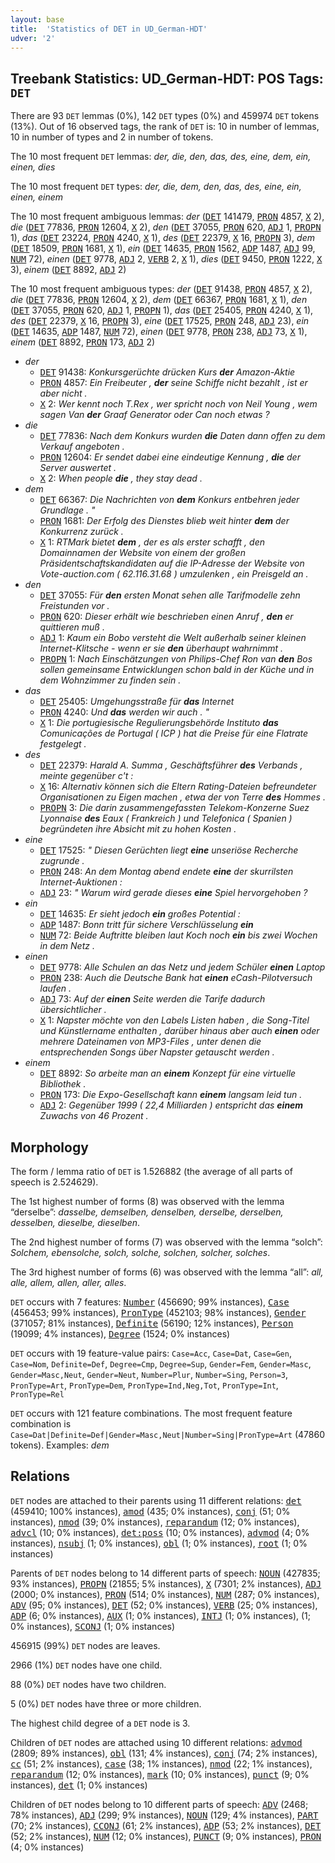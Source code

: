```yaml
---
layout: base
title:  'Statistics of DET in UD_German-HDT'
udver: '2'
---
```


## Treebank Statistics: UD_German-HDT: POS Tags: `DET`

There are 93 `DET` lemmas (0%), 142 `DET` types (0%) and 459974 `DET` tokens (13%).
Out of 16 observed tags, the rank of `DET` is: 10 in number of lemmas, 10 in number of types and 2 in number of tokens.

The 10 most frequent `DET` lemmas: <em>der, die, den, das, des, eine, dem, ein, einen, dies</em>

The 10 most frequent `DET` types:  <em>der, die, dem, den, das, des, eine, ein, einen, einem</em>

The 10 most frequent ambiguous lemmas: <em>der</em> (<tt><a href="de_hdt-pos-DET.html">DET</a></tt> 141479, <tt><a href="de_hdt-pos-PRON.html">PRON</a></tt> 4857, <tt><a href="de_hdt-pos-X.html">X</a></tt> 2), <em>die</em> (<tt><a href="de_hdt-pos-DET.html">DET</a></tt> 77836, <tt><a href="de_hdt-pos-PRON.html">PRON</a></tt> 12604, <tt><a href="de_hdt-pos-X.html">X</a></tt> 2), <em>den</em> (<tt><a href="de_hdt-pos-DET.html">DET</a></tt> 37055, <tt><a href="de_hdt-pos-PRON.html">PRON</a></tt> 620, <tt><a href="de_hdt-pos-ADJ.html">ADJ</a></tt> 1, <tt><a href="de_hdt-pos-PROPN.html">PROPN</a></tt> 1), <em>das</em> (<tt><a href="de_hdt-pos-DET.html">DET</a></tt> 23224, <tt><a href="de_hdt-pos-PRON.html">PRON</a></tt> 4240, <tt><a href="de_hdt-pos-X.html">X</a></tt> 1), <em>des</em> (<tt><a href="de_hdt-pos-DET.html">DET</a></tt> 22379, <tt><a href="de_hdt-pos-X.html">X</a></tt> 16, <tt><a href="de_hdt-pos-PROPN.html">PROPN</a></tt> 3), <em>dem</em> (<tt><a href="de_hdt-pos-DET.html">DET</a></tt> 18509, <tt><a href="de_hdt-pos-PRON.html">PRON</a></tt> 1681, <tt><a href="de_hdt-pos-X.html">X</a></tt> 1), <em>ein</em> (<tt><a href="de_hdt-pos-DET.html">DET</a></tt> 14635, <tt><a href="de_hdt-pos-PRON.html">PRON</a></tt> 1562, <tt><a href="de_hdt-pos-ADP.html">ADP</a></tt> 1487, <tt><a href="de_hdt-pos-ADJ.html">ADJ</a></tt> 99, <tt><a href="de_hdt-pos-NUM.html">NUM</a></tt> 72), <em>einen</em> (<tt><a href="de_hdt-pos-DET.html">DET</a></tt> 9778, <tt><a href="de_hdt-pos-ADJ.html">ADJ</a></tt> 2, <tt><a href="de_hdt-pos-VERB.html">VERB</a></tt> 2, <tt><a href="de_hdt-pos-X.html">X</a></tt> 1), <em>dies</em> (<tt><a href="de_hdt-pos-DET.html">DET</a></tt> 9450, <tt><a href="de_hdt-pos-PRON.html">PRON</a></tt> 1222, <tt><a href="de_hdt-pos-X.html">X</a></tt> 3), <em>einem</em> (<tt><a href="de_hdt-pos-DET.html">DET</a></tt> 8892, <tt><a href="de_hdt-pos-ADJ.html">ADJ</a></tt> 2)

The 10 most frequent ambiguous types:  <em>der</em> (<tt><a href="de_hdt-pos-DET.html">DET</a></tt> 91438, <tt><a href="de_hdt-pos-PRON.html">PRON</a></tt> 4857, <tt><a href="de_hdt-pos-X.html">X</a></tt> 2), <em>die</em> (<tt><a href="de_hdt-pos-DET.html">DET</a></tt> 77836, <tt><a href="de_hdt-pos-PRON.html">PRON</a></tt> 12604, <tt><a href="de_hdt-pos-X.html">X</a></tt> 2), <em>dem</em> (<tt><a href="de_hdt-pos-DET.html">DET</a></tt> 66367, <tt><a href="de_hdt-pos-PRON.html">PRON</a></tt> 1681, <tt><a href="de_hdt-pos-X.html">X</a></tt> 1), <em>den</em> (<tt><a href="de_hdt-pos-DET.html">DET</a></tt> 37055, <tt><a href="de_hdt-pos-PRON.html">PRON</a></tt> 620, <tt><a href="de_hdt-pos-ADJ.html">ADJ</a></tt> 1, <tt><a href="de_hdt-pos-PROPN.html">PROPN</a></tt> 1), <em>das</em> (<tt><a href="de_hdt-pos-DET.html">DET</a></tt> 25405, <tt><a href="de_hdt-pos-PRON.html">PRON</a></tt> 4240, <tt><a href="de_hdt-pos-X.html">X</a></tt> 1), <em>des</em> (<tt><a href="de_hdt-pos-DET.html">DET</a></tt> 22379, <tt><a href="de_hdt-pos-X.html">X</a></tt> 16, <tt><a href="de_hdt-pos-PROPN.html">PROPN</a></tt> 3), <em>eine</em> (<tt><a href="de_hdt-pos-DET.html">DET</a></tt> 17525, <tt><a href="de_hdt-pos-PRON.html">PRON</a></tt> 248, <tt><a href="de_hdt-pos-ADJ.html">ADJ</a></tt> 23), <em>ein</em> (<tt><a href="de_hdt-pos-DET.html">DET</a></tt> 14635, <tt><a href="de_hdt-pos-ADP.html">ADP</a></tt> 1487, <tt><a href="de_hdt-pos-NUM.html">NUM</a></tt> 72), <em>einen</em> (<tt><a href="de_hdt-pos-DET.html">DET</a></tt> 9778, <tt><a href="de_hdt-pos-PRON.html">PRON</a></tt> 238, <tt><a href="de_hdt-pos-ADJ.html">ADJ</a></tt> 73, <tt><a href="de_hdt-pos-X.html">X</a></tt> 1), <em>einem</em> (<tt><a href="de_hdt-pos-DET.html">DET</a></tt> 8892, <tt><a href="de_hdt-pos-PRON.html">PRON</a></tt> 173, <tt><a href="de_hdt-pos-ADJ.html">ADJ</a></tt> 2)


* <em>der</em>
  * <tt><a href="de_hdt-pos-DET.html">DET</a></tt> 91438: <em>Konkursgerüchte drücken Kurs <b>der</b> Amazon-Aktie</em>
  * <tt><a href="de_hdt-pos-PRON.html">PRON</a></tt> 4857: <em>Ein Freibeuter , <b>der</b> seine Schiffe nicht bezahlt , ist er aber nicht .</em>
  * <tt><a href="de_hdt-pos-X.html">X</a></tt> 2: <em>Wer kennt noch T.Rex , wer spricht noch von Neil Young , wem sagen Van <b>der</b> Graaf Generator oder Can noch etwas ?</em>
* <em>die</em>
  * <tt><a href="de_hdt-pos-DET.html">DET</a></tt> 77836: <em>Nach dem Konkurs wurden <b>die</b> Daten dann offen zu dem Verkauf angeboten .</em>
  * <tt><a href="de_hdt-pos-PRON.html">PRON</a></tt> 12604: <em>Er sendet dabei eine eindeutige Kennung , <b>die</b> der Server auswertet .</em>
  * <tt><a href="de_hdt-pos-X.html">X</a></tt> 2: <em>When people <b>die</b> , they stay dead .</em>
* <em>dem</em>
  * <tt><a href="de_hdt-pos-DET.html">DET</a></tt> 66367: <em>Die Nachrichten von <b>dem</b> Konkurs entbehren jeder Grundlage . "</em>
  * <tt><a href="de_hdt-pos-PRON.html">PRON</a></tt> 1681: <em>Der Erfolg des Dienstes blieb weit hinter <b>dem</b> der Konkurrenz zurück .</em>
  * <tt><a href="de_hdt-pos-X.html">X</a></tt> 1: <em>RTMark bietet <b>dem</b> , der es als erster schafft , den Domainnamen der Website von einem der großen Präsidentschaftskandidaten auf die IP-Adresse der Website von Vote-auction.com ( 62.116.31.68 ) umzulenken , ein Preisgeld an .</em>
* <em>den</em>
  * <tt><a href="de_hdt-pos-DET.html">DET</a></tt> 37055: <em>Für <b>den</b> ersten Monat sehen alle Tarifmodelle zehn Freistunden vor .</em>
  * <tt><a href="de_hdt-pos-PRON.html">PRON</a></tt> 620: <em>Dieser erhält wie beschrieben einen Anruf , <b>den</b> er quittieren muß .</em>
  * <tt><a href="de_hdt-pos-ADJ.html">ADJ</a></tt> 1: <em>Kaum ein Bobo versteht die Welt außerhalb seiner kleinen Internet-Klitsche - wenn er sie <b>den</b> überhaupt wahrnimmt .</em>
  * <tt><a href="de_hdt-pos-PROPN.html">PROPN</a></tt> 1: <em>Nach Einschätzungen von Philips-Chef Ron van <b>den</b> Bos sollen gemeinsame Entwicklungen schon bald in der Küche und in dem Wohnzimmer zu finden sein .</em>
* <em>das</em>
  * <tt><a href="de_hdt-pos-DET.html">DET</a></tt> 25405: <em>Umgehungsstraße für <b>das</b> Internet</em>
  * <tt><a href="de_hdt-pos-PRON.html">PRON</a></tt> 4240: <em>Und <b>das</b> werden wir auch . "</em>
  * <tt><a href="de_hdt-pos-X.html">X</a></tt> 1: <em>Die portugiesische Regulierungsbehörde Instituto <b>das</b> Comunicações de Portugal ( ICP ) hat die Preise für eine Flatrate festgelegt .</em>
* <em>des</em>
  * <tt><a href="de_hdt-pos-DET.html">DET</a></tt> 22379: <em>Harald A. Summa , Geschäftsführer <b>des</b> Verbands , meinte gegenüber c't :</em>
  * <tt><a href="de_hdt-pos-X.html">X</a></tt> 16: <em>Alternativ können sich die Eltern Rating-Dateien befreundeter Organisationen zu Eigen machen , etwa der von Terre <b>des</b> Hommes .</em>
  * <tt><a href="de_hdt-pos-PROPN.html">PROPN</a></tt> 3: <em>Die darin zusammengefassten Telekom-Konzerne Suez Lyonnaise <b>des</b> Eaux ( Frankreich ) und Telefonica ( Spanien ) begründeten ihre Absicht mit zu hohen Kosten .</em>
* <em>eine</em>
  * <tt><a href="de_hdt-pos-DET.html">DET</a></tt> 17525: <em>" Diesen Gerüchten liegt <b>eine</b> unseriöse Recherche zugrunde .</em>
  * <tt><a href="de_hdt-pos-PRON.html">PRON</a></tt> 248: <em>An dem Montag abend endete <b>eine</b> der skurrilsten Internet-Auktionen :</em>
  * <tt><a href="de_hdt-pos-ADJ.html">ADJ</a></tt> 23: <em>" Warum wird gerade dieses <b>eine</b> Spiel hervorgehoben ?</em>
* <em>ein</em>
  * <tt><a href="de_hdt-pos-DET.html">DET</a></tt> 14635: <em>Er sieht jedoch <b>ein</b> großes Potential :</em>
  * <tt><a href="de_hdt-pos-ADP.html">ADP</a></tt> 1487: <em>Bonn tritt für sichere Verschlüsselung <b>ein</b></em>
  * <tt><a href="de_hdt-pos-NUM.html">NUM</a></tt> 72: <em>Beide Auftritte bleiben laut Koch noch <b>ein</b> bis zwei Wochen in dem Netz .</em>
* <em>einen</em>
  * <tt><a href="de_hdt-pos-DET.html">DET</a></tt> 9778: <em>Alle Schulen an das Netz und jedem Schüler <b>einen</b> Laptop</em>
  * <tt><a href="de_hdt-pos-PRON.html">PRON</a></tt> 238: <em>Auch die Deutsche Bank hat <b>einen</b> eCash-Pilotversuch laufen .</em>
  * <tt><a href="de_hdt-pos-ADJ.html">ADJ</a></tt> 73: <em>Auf der <b>einen</b> Seite werden die Tarife dadurch übersichtlicher .</em>
  * <tt><a href="de_hdt-pos-X.html">X</a></tt> 1: <em>Napster möchte von den Labels Listen haben , die Song-Titel und Künstlername enthalten , darüber hinaus aber auch <b>einen</b> oder mehrere Dateinamen von MP3-Files , unter denen die entsprechenden Songs über Napster getauscht werden .</em>
* <em>einem</em>
  * <tt><a href="de_hdt-pos-DET.html">DET</a></tt> 8892: <em>So arbeite man an <b>einem</b> Konzept für eine virtuelle Bibliothek .</em>
  * <tt><a href="de_hdt-pos-PRON.html">PRON</a></tt> 173: <em>Die Expo-Gesellschaft kann <b>einem</b> langsam leid tun .</em>
  * <tt><a href="de_hdt-pos-ADJ.html">ADJ</a></tt> 2: <em>Gegenüber 1999 ( 22,4 Milliarden ) entspricht das <b>einem</b> Zuwachs von 46 Prozent .</em>

## Morphology

The form / lemma ratio of `DET` is 1.526882 (the average of all parts of speech is 2.524629).

The 1st highest number of forms (8) was observed with the lemma “derselbe”: <em>dasselbe, demselben, denselben, derselbe, derselben, desselben, dieselbe, dieselben</em>.

The 2nd highest number of forms (7) was observed with the lemma “solch”: <em>Solchem, ebensolche, solch, solche, solchen, solcher, solches</em>.

The 3rd highest number of forms (6) was observed with the lemma “all”: <em>all, alle, allem, allen, aller, alles</em>.

`DET` occurs with 7 features: <tt><a href="de_hdt-feat-Number.html">Number</a></tt> (456690; 99% instances), <tt><a href="de_hdt-feat-Case.html">Case</a></tt> (456453; 99% instances), <tt><a href="de_hdt-feat-PronType.html">PronType</a></tt> (452103; 98% instances), <tt><a href="de_hdt-feat-Gender.html">Gender</a></tt> (371057; 81% instances), <tt><a href="de_hdt-feat-Definite.html">Definite</a></tt> (56190; 12% instances), <tt><a href="de_hdt-feat-Person.html">Person</a></tt> (19099; 4% instances), <tt><a href="de_hdt-feat-Degree.html">Degree</a></tt> (1524; 0% instances)

`DET` occurs with 19 feature-value pairs: `Case=Acc`, `Case=Dat`, `Case=Gen`, `Case=Nom`, `Definite=Def`, `Degree=Cmp`, `Degree=Sup`, `Gender=Fem`, `Gender=Masc`, `Gender=Masc,Neut`, `Gender=Neut`, `Number=Plur`, `Number=Sing`, `Person=3`, `PronType=Art`, `PronType=Dem`, `PronType=Ind,Neg,Tot`, `PronType=Int`, `PronType=Rel`

`DET` occurs with 121 feature combinations.
The most frequent feature combination is `Case=Dat|Definite=Def|Gender=Masc,Neut|Number=Sing|PronType=Art` (47860 tokens).
Examples: <em>dem</em>


## Relations

`DET` nodes are attached to their parents using 11 different relations: <tt><a href="de_hdt-dep-det.html">det</a></tt> (459410; 100% instances), <tt><a href="de_hdt-dep-amod.html">amod</a></tt> (435; 0% instances), <tt><a href="de_hdt-dep-conj.html">conj</a></tt> (51; 0% instances), <tt><a href="de_hdt-dep-nmod.html">nmod</a></tt> (39; 0% instances), <tt><a href="de_hdt-dep-reparandum.html">reparandum</a></tt> (12; 0% instances), <tt><a href="de_hdt-dep-advcl.html">advcl</a></tt> (10; 0% instances), <tt><a href="de_hdt-dep-det-poss.html">det:poss</a></tt> (10; 0% instances), <tt><a href="de_hdt-dep-advmod.html">advmod</a></tt> (4; 0% instances), <tt><a href="de_hdt-dep-nsubj.html">nsubj</a></tt> (1; 0% instances), <tt><a href="de_hdt-dep-obl.html">obl</a></tt> (1; 0% instances), <tt><a href="de_hdt-dep-root.html">root</a></tt> (1; 0% instances)

Parents of `DET` nodes belong to 14 different parts of speech: <tt><a href="de_hdt-pos-NOUN.html">NOUN</a></tt> (427835; 93% instances), <tt><a href="de_hdt-pos-PROPN.html">PROPN</a></tt> (21855; 5% instances), <tt><a href="de_hdt-pos-X.html">X</a></tt> (7301; 2% instances), <tt><a href="de_hdt-pos-ADJ.html">ADJ</a></tt> (2000; 0% instances), <tt><a href="de_hdt-pos-PRON.html">PRON</a></tt> (514; 0% instances), <tt><a href="de_hdt-pos-NUM.html">NUM</a></tt> (287; 0% instances), <tt><a href="de_hdt-pos-ADV.html">ADV</a></tt> (95; 0% instances), <tt><a href="de_hdt-pos-DET.html">DET</a></tt> (52; 0% instances), <tt><a href="de_hdt-pos-VERB.html">VERB</a></tt> (25; 0% instances), <tt><a href="de_hdt-pos-ADP.html">ADP</a></tt> (6; 0% instances), <tt><a href="de_hdt-pos-AUX.html">AUX</a></tt> (1; 0% instances), <tt><a href="de_hdt-pos-INTJ.html">INTJ</a></tt> (1; 0% instances),  (1; 0% instances), <tt><a href="de_hdt-pos-SCONJ.html">SCONJ</a></tt> (1; 0% instances)

456915 (99%) `DET` nodes are leaves.

2966 (1%) `DET` nodes have one child.

88 (0%) `DET` nodes have two children.

5 (0%) `DET` nodes have three or more children.

The highest child degree of a `DET` node is 3.

Children of `DET` nodes are attached using 10 different relations: <tt><a href="de_hdt-dep-advmod.html">advmod</a></tt> (2809; 89% instances), <tt><a href="de_hdt-dep-obl.html">obl</a></tt> (131; 4% instances), <tt><a href="de_hdt-dep-conj.html">conj</a></tt> (74; 2% instances), <tt><a href="de_hdt-dep-cc.html">cc</a></tt> (51; 2% instances), <tt><a href="de_hdt-dep-case.html">case</a></tt> (38; 1% instances), <tt><a href="de_hdt-dep-nmod.html">nmod</a></tt> (22; 1% instances), <tt><a href="de_hdt-dep-reparandum.html">reparandum</a></tt> (12; 0% instances), <tt><a href="de_hdt-dep-mark.html">mark</a></tt> (10; 0% instances), <tt><a href="de_hdt-dep-punct.html">punct</a></tt> (9; 0% instances), <tt><a href="de_hdt-dep-det.html">det</a></tt> (1; 0% instances)

Children of `DET` nodes belong to 10 different parts of speech: <tt><a href="de_hdt-pos-ADV.html">ADV</a></tt> (2468; 78% instances), <tt><a href="de_hdt-pos-ADJ.html">ADJ</a></tt> (299; 9% instances), <tt><a href="de_hdt-pos-NOUN.html">NOUN</a></tt> (129; 4% instances), <tt><a href="de_hdt-pos-PART.html">PART</a></tt> (70; 2% instances), <tt><a href="de_hdt-pos-CCONJ.html">CCONJ</a></tt> (61; 2% instances), <tt><a href="de_hdt-pos-ADP.html">ADP</a></tt> (53; 2% instances), <tt><a href="de_hdt-pos-DET.html">DET</a></tt> (52; 2% instances), <tt><a href="de_hdt-pos-NUM.html">NUM</a></tt> (12; 0% instances), <tt><a href="de_hdt-pos-PUNCT.html">PUNCT</a></tt> (9; 0% instances), <tt><a href="de_hdt-pos-PRON.html">PRON</a></tt> (4; 0% instances)


